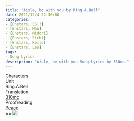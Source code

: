 ```yaml
---
title: "Aisle, be with you by Ring.A.Bell"
date: 2021/12/4 22:30:00
categories:
- [Enstars, ES!!]
- [Enstars, Mao]
- [Enstars, Midori]
- [Enstars, Eichi]
- [Enstars, Keito]
- [Enstars, Leo]
tags:
- Song Lyrics
description: "Aisle, be with you Song Lyrics by 310mc."
---
```

<div class="three-wrapper" style="--storyColor:#965e7d;--storyColor-rgb:150,94,125;--storyColor-h:326.8;--storyColor-s: 23%;--storyColor-l:47.8%;">
    <div class="info-area">
        <div class="info">
            <div class="info-item characters">
                <div class="label">
                    Characters
                </div>
                <div class="value">
								<a href="/categories/Enstars/Midori" character="Midori"></a>
								<a href="/categories/Enstars/Mao" character="Mao"></a>
                <a href="/categories/Enstars/Eichi" character="Eichi"></a>
                <a href="/categories/Enstars/Keito" character="Keito"></a>
                <a href="/categories/Enstars/Leo" character="Leo"></a>
                </div>
            </div>
            <div class="info-item one">
                <div class="label">
                    Unit
                </div>
                <div class="value">
                    Ring.A.Bell
                </div>
            </div>
            <div class="info-item two">
                <div class="label">
                    Translation
                </div>
                <div class="value">
                    <a href="/about">310mc</a>
                </div>
            </div>
            <div class="info-item three">
                <div class="label">
                   Proofreading
                </div>
                <div class="value">
                    <a href="https://twitter.com/yoroshikilled">Peace</a>
                </div>
            </div>
        </div>
    </div>
</div>

<!-- more -->

<link rel="stylesheet" href="">
==
<img src="/img/es/songs/aislebewithyou.png">
